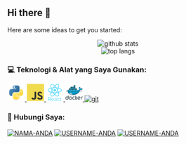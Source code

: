 ## Hi there 👋
Here are some ideas to get you started:

<p align="center">
  <img src="https://github-readme-stats.vercel.app/api?username=syhenn1&show_icons=true&theme=tokyonight" alt="github stats" />
  <br/>
  <img src="https://github-readme-stats.vercel.app/api/top-langs/?username=syhenn1&layout=compact&theme=tokyonight" alt="top langs" />
</p>

### 💻 Teknologi & Alat yang Saya Gunakan:

<p align="left">
  <a href="https://www.python.org" target="_blank" rel="noreferrer"> <img src="https://raw.githubusercontent.com/devicons/devicon/master/icons/python/python-original.svg" alt="python" width="40" height="40"/> </a>
  <a href="https://developer.mozilla.org/en-US/docs/Web/JavaScript" target="_blank" rel="noreferrer"> <img src="https://raw.githubusercontent.com/devicons/devicon/master/icons/javascript/javascript-original.svg" alt="javascript" width="40" height="40"/> </a>
  <a href="https://reactjs.org/" target="_blank" rel="noreferrer"> <img src="https://raw.githubusercontent.com/devicons/devicon/master/icons/react/react-original-wordmark.svg" alt="react" width="40" height="40"/> </a>
  <a href="https://www.docker.com/" target="_blank" rel="noreferrer"> <img src="https://raw.githubusercontent.com/devicons/devicon/master/icons/docker/docker-original-wordmark.svg" alt="docker" width="40" height="40"/> </a>
  <a href="https://git-scm.com/" target="_blank" rel="noreferrer"> <img src="https://www.vectorlogo.zone/logos/git-scm/git-scm-icon.svg" alt="git" width="40" height="40"/> </a>
</p>

### 🔗 Hubungi Saya:
<p align="left">
<a href="https://linkedin.com/in/NAMA-ANDA" target="blank"><img align="center" src="https://raw.githubusercontent.com/rahuldkjain/github-profile-readme-generator/master/src/images/icons/Social/linked-in-alt.svg" alt="NAMA-ANDA" height="30" width="40" /></a>
<a href="https://twitter.com/USERNAME-ANDA" target="blank"><img align="center" src="https://raw.githubusercontent.com/rahuldkjain/github-profile-readme-generator/master/src/images/icons/Social/twitter.svg" alt="USERNAME-ANDA" height="30" width="40" /></a>
<a href="https://instagram.com/USERNAME-ANDA" target="blank"><img align="center" src="https://raw.githubusercontent.com/rahuldkjain/github-profile-readme-generator/master/src/images/icons/Social/instagram.svg" alt="USERNAME-ANDA" height="30" width="40" /></a>
</p>

<!--
**syhenn1/syhenn1** is a ✨ _special_ ✨ repository because its `README.md` (this file) appears on your GitHub profile.
halo
Here are some ideas to get you started:
[![Anurag's GitHub stats](https://github-readme-stats.vercel.app/api?username=syhenn1&show_icons=true&theme=radical)](https://github.com/anuraghazra/github-readme-stats)
[![Top Langs](https://github-readme-stats.vercel.app/api/top-langs/?username=NAMA-USERNAME-ANDA&layout=compact&theme=radical)](https://github.com/anuraghazra/github-readme-stats)
- 🔭 I’m currently working on ...
- 🌱 I’m currently learning ...
- 👯 I’m looking to collaborate on ...
- 🤔 I’m looking for help with ...
- 💬 Ask me about ...
- 📫 How to reach me: ...
- 😄 Pronouns: ...
- ⚡ Fun fact: ...
-->
